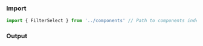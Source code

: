 ### Import

```js
import { FilterSelect } from '../components' // Path to components index
```

### Output

